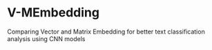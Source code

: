 # V-MEmbedding
Comparing Vector and Matrix Embedding for better text classification analysis using CNN models
